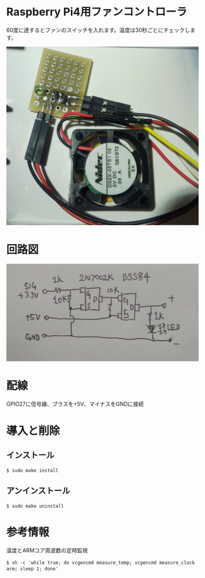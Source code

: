 # Raspberry Pi4用ファンコントローラ

60度に達するとファンのスイッチを入れます。温度は30秒ごとにチェックします。

![image2](images/image2.jpg)

# 回路図

![image1](images/image1.jpg)


# 配線

GPIO27に信号線、プラスを+5V、マイナスをGNDに接続

# 導入と削除

## インストール

	$ sudo make install

## アンインストール

	$ sudo make uninstall

# 参考情報

温度とARMコア周波数の定時監視

	$ sh -c 'while true; do vcgencmd measure_temp; vcgencmd measure_clock arm; sleep 1; done'

